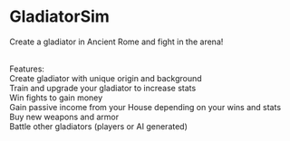 # GladiatorSim
Create a gladiator in Ancient Rome and fight in the arena!<br /><br />

Features:<br />
Create gladiator with unique origin and background<br />
Train and upgrade your gladiator to increase stats<br />
Win fights to gain money<br />
Gain passive income from your House depending on your wins and stats<br />
Buy new weapons and armor <br />
Battle other gladiators (players or AI generated)

